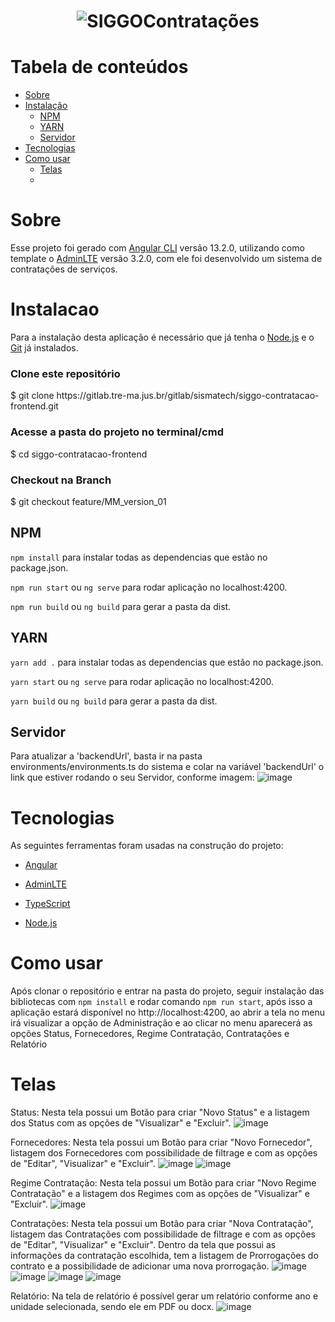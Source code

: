 <h1 align="center">
  <img alt="SIGGOContratações" title="#SIGGOContratações" src="https://user-images.githubusercontent.com/69858181/169584090-d5c33c24-b4f8-41e5-b8e5-9e78e20da7a9.png" />
</h1>

Tabela de conteúdos
=================
<!--ts-->
   *  [Sobre](#Sobre)
   *  [Instalação](#instalacao)
      *  [NPM](#NPM)
      *  [YARN](#YARN)
      *  [Servidor](#Servidor)
   *  [Tecnologias](#tecnologias)
   *  [Como usar](#como-usar)
      *  [Telas](#Telas)
      *  
<!--te-->



# Sobre
Esse projeto foi gerado com [Angular CLI](https://github.com/angular/angular-cli) versão 13.2.0, utilizando como template o [AdminLTE](https://adminlte.io/themes/v3/index3.html) versão 3.2.0, com ele foi desenvolvido um sistema de contratações de serviços.

# Instalacao
  Para a instalação desta aplicação é necessário que já tenha o [Node.js](https://nodejs.org/en/) e o [Git](https://git-scm.com/downloads) já instalados. 
  
<h3>Clone este repositório</h3>
$ git clone https://gitlab.tre-ma.jus.br/gitlab/sismatech/siggo-contratacao-frontend.git

<h3>Acesse a pasta do projeto no terminal/cmd</h3>
$ cd siggo-contratacao-frontend 

<h3>Checkout na Branch</h3>
$ git checkout feature/MM_version_01

## NPM
  `npm install` para instalar todas as dependencias que estão no package.json.
  
  `npm run start` ou `ng serve` para rodar aplicação no localhost:4200.

  `npm run build` ou `ng build` para gerar a pasta da dist.
 
## YARN
  ` yarn add . ` para instalar todas as dependencias que estão no package.json.

  `yarn start` ou `ng serve` para rodar aplicação no localhost:4200.

  `yarn build` ou `ng build` para gerar a pasta da dist.

## Servidor
   Para atualizar a 'backendUrl', basta ir na pasta environments/environments.ts do sistema e colar na variável 'backendUrl' o link que estiver rodando o seu Servidor, conforme imagem:
  ![image](https://user-images.githubusercontent.com/69858181/169563106-531f1d48-724d-48f3-93ed-2544fa055d49.png)

# Tecnologias
As seguintes ferramentas foram usadas na construção do projeto:
* [Angular](https://github.com/angular/angular-cli)

* [AdminLTE](https://adminlte.io/themes/v3/index3.html)

* [TypeScript](https://www.typescriptlang.org/)

* [Node.js](https://nodejs.org/en/)

# Como usar 

  Após clonar o repositório e entrar na pasta do projeto, seguir instalação das bibliotecas com `npm install` e rodar comando `npm run start`, após isso a aplicação estará disponível no http://localhost:4200, ao abrir a tela no menu irá visualizar a opção de Administração e ao clicar no menu aparecerá as opções Status, Fornecedores, Regime Contratação, Contratações e Relatório
  
# Telas
  Status: Nesta tela possui um Botão para criar "Novo Status" e a listagem dos Status com as opções de "Visualizar" e "Excluir".
![image](https://user-images.githubusercontent.com/69858181/169588683-a9cbb43e-b916-4156-b7c2-6bc1a5299c53.png)


  Fornecedores: Nesta tela possui um Botão para criar "Novo Fornecedor", listagem dos Fornecedores com possibilidade de filtrage e com as opções de "Editar",  "Visualizar" e "Excluir".
![image](https://user-images.githubusercontent.com/69858181/169588617-9a76d4da-848a-4aca-8e46-56962b049d54.png)
![image](https://user-images.githubusercontent.com/69858181/169588757-b3382a91-cd24-4231-9175-ea34e75f5361.png)


  Regime Contratação: Nesta tela possui um Botão para criar "Novo Regime Contratação" e a listagem dos Regimes com as opções de "Visualizar" e "Excluir".
![image](https://user-images.githubusercontent.com/69858181/169588808-ba63c6fc-b3b8-4152-ad1d-5629681241a2.png)

  Contratações: Nesta tela possui um Botão para criar "Nova Contratação", listagem das Contratações com possibilidade de filtrage e com as opções de "Editar", "Visualizar" e "Excluir". Dentro da tela que possui as informações da contratação escolhida, tem a listagem de Prorrogações do contrato e a possibilidade de adicionar uma nova prorrogação.
  ![image](https://user-images.githubusercontent.com/69858181/169589306-74d8cb3b-1c62-4fc9-9bff-cddcb3a624c0.png)
![image](https://user-images.githubusercontent.com/69858181/169589383-eeeb4c34-de03-4c3c-8649-015811ff6960.png)
![image](https://user-images.githubusercontent.com/69858181/169589421-92ff95bb-10fe-4ef2-bf88-0a592f690e6d.png)
![image](https://user-images.githubusercontent.com/69858181/169589472-e2405a50-e9f2-455c-9b28-808caf08f4fd.png)

  
  Relatório: Na tela de relatório é possível gerar um relatório conforme ano e unidade selecionada, sendo ele em PDF ou docx.
![image](https://user-images.githubusercontent.com/69858181/169589077-10acb103-9ef6-4a82-9058-641af939a884.png)
